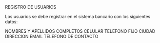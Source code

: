 REGISTRO DE USUARIOS

Los usuarios se debe registrar en el sistema bancario con los siguientes datos:

NOMBRES Y APELLIDOS COMPLETOS
CELULAR
TELEFONO FIJO
CIUDAD
DIRECCION
EMAIL
TELEFONO DE CONTACTO
